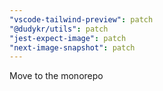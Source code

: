 ```yaml
---
"vscode-tailwind-preview": patch
"@dudykr/utils": patch
"jest-expect-image": patch
"next-image-snapshot": patch
---
```


Move to the monorepo
